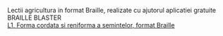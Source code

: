 Lectii agricultura in format Braille, realizate cu ajutorul aplicatiei gratuite BRAILLE BLASTER<br>
[L1, Forma cordata si reniforma a semintelor, format Braille](https://github.com/mihaiionitaunderlineme/mihai.ionita/files/8044405/LECTIE_1_ABUTILON_PHASEOLUS_SHAPE_BRAILLE_BLASTER.zip)

